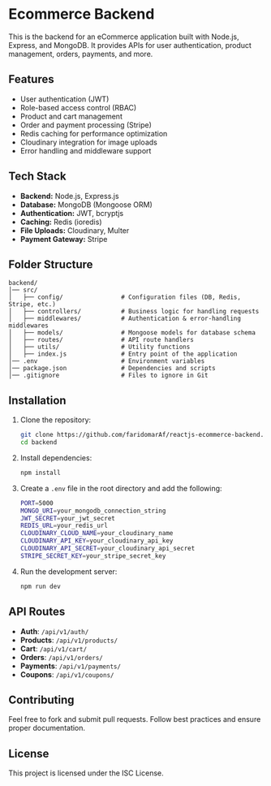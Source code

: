 # Ecommerce Backend

This is the backend for an eCommerce application built with Node.js, Express, and MongoDB. It provides APIs for user authentication, product management, orders, payments, and more.

## Features

- User authentication (JWT)
- Role-based access control (RBAC)
- Product and cart management
- Order and payment processing (Stripe)
- Redis caching for performance optimization
- Cloudinary integration for image uploads
- Error handling and middleware support

## Tech Stack

- **Backend:** Node.js, Express.js
- **Database:** MongoDB (Mongoose ORM)
- **Authentication:** JWT, bcryptjs
- **Caching:** Redis (ioredis)
- **File Uploads:** Cloudinary, Multer
- **Payment Gateway:** Stripe

## Folder Structure

```
backend/
│── src/
│   ├── config/                # Configuration files (DB, Redis, Stripe, etc.)
│   ├── controllers/           # Business logic for handling requests
│   ├── middlewares/           # Authentication & error-handling middlewares
│   ├── models/                # Mongoose models for database schema
│   ├── routes/                # API route handlers
│   ├── utils/                 # Utility functions
│   ├── index.js               # Entry point of the application
│── .env                       # Environment variables
│── package.json               # Dependencies and scripts
│── .gitignore                 # Files to ignore in Git
```

## Installation

1. Clone the repository:
   ```sh
   git clone https://github.com/faridomarAf/reactjs-ecommerce-backend.git
   cd backend
   ```

2. Install dependencies:
   ```sh
   npm install
   ```

3. Create a `.env` file in the root directory and add the following:
   ```sh
   PORT=5000
   MONGO_URI=your_mongodb_connection_string
   JWT_SECRET=your_jwt_secret
   REDIS_URL=your_redis_url
   CLOUDINARY_CLOUD_NAME=your_cloudinary_name
   CLOUDINARY_API_KEY=your_cloudinary_api_key
   CLOUDINARY_API_SECRET=your_cloudinary_api_secret
   STRIPE_SECRET_KEY=your_stripe_secret_key
   ```

4. Run the development server:
   ```sh
   npm run dev
   ```

## API Routes

- **Auth**: `/api/v1/auth/`
- **Products**: `/api/v1/products/`
- **Cart**: `/api/v1/cart/`
- **Orders**: `/api/v1/orders/`
- **Payments**: `/api/v1/payments/`
- **Coupons**: `/api/v1/coupons/`

## Contributing

Feel free to fork and submit pull requests. Follow best practices and ensure proper documentation.

## License

This project is licensed under the ISC License.

